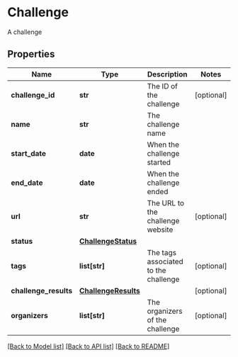 # Challenge

A challenge
## Properties
Name | Type | Description | Notes
------------ | ------------- | ------------- | -------------
**challenge_id** | **str** | The ID of the challenge | [optional] 
**name** | **str** | The challenge name | 
**start_date** | **date** | When the challenge started | 
**end_date** | **date** | When the challenge ended | 
**url** | **str** | The URL to the challenge website | [optional] 
**status** | [**ChallengeStatus**](ChallengeStatus.md) |  | 
**tags** | **list[str]** | The tags associated to the challenge | [optional] 
**challenge_results** | [**ChallengeResults**](ChallengeResults.md) |  | [optional] 
**organizers** | **list[str]** | The organizers of the challenge | [optional] 

[[Back to Model list]](../README.md#documentation-for-models) [[Back to API list]](../README.md#documentation-for-api-endpoints) [[Back to README]](../README.md)



